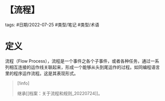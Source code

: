 # 【流程】

tags: #日期/2022-07-25 #类型/笔记 #类型/术语 



# 定义

流程（Flow Process），流程是一个事件之各个子事件，或者各种任务，通过一系列相互连接的运作线关联起来，形成一个能够从头到尾运作的过程。如同编程语言里的程序运作流程。这是其表现形式。






> [!info]
>
> 继承[[档案：关于流程和规则_20220724]]。



